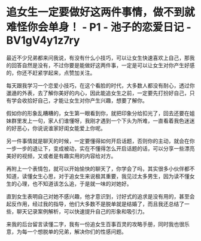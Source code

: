# 追女生一定要做好这两件事情，做不到就难怪你会单身！ - P1 - 池子的恋爱日记 - BV1gV4y1z7ry

最近不少兄弟都来问我说，有没有什么小技巧，可以让女生快速喜欢上自己，那我的回答自然是没有，不过你要是能做好这两件事，一定是可以让女生对你产生好感的，你还不赶紧学起来，点赞加关注。

每天跟我学习一个恋爱小技巧，在这个看脸的时代，大多数人都没有耐心，透过你邋遢的外表，去了解你美好的内心，因此能追女生之前，一定要先打扮好自己，只有学会收拾好自己，才能让女生对你产生兴趣，想要了解你。

假如你的形象乱糟糟的，女生第一眼看到你，就把印象分给扣光了，回去还要在姐妹群里发上一句，家人们谁懂呀，我刚才遇到一个下头为所难，一直看着我色迷迷的好恶心，你说说谁家好闺女能爱上你呢。

另一件事情就是聊天的时候，一定要懂得如何开启话题，否则你的主动，就会在你一步一步的退让下，变成被动，实在不懂得怎么开启话题的话，可以分享一些漂亮美好的视频，又或者是有趣实用的内容给对方。

再附上一个表情包，就可以开始愉快的聊天了，你学会了吗，其实很多小伙伴都不知道，读懂女生心思，对于追女生来说极其重要，我见过太多男生，因为读不懂女生的心理，也不知道该怎么追，于是就一味的对她好。

直到女生表明自己对她不感兴趣，他才意识到，讨好式的追求是没有用的，甚至会起反作用，经过我的指导，他们大多数不是脱单就是结婚了，而且我还总结了一些，聊天记录案例解析，可以快速提升自己的形象和吸引力。

来我的后台留言读懂二字，我有一份追女生百事百灵的攻略手册，同时我也很乐意，为每一个想脱单的兄弟，解决你们的性感问题。